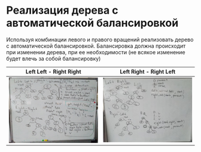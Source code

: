 # Реализация дерева с автоматической балансировкой

Используя комбинации левого и правого вращений реализовать дерево с автоматической балансировкой. Балансировка должна происходит при изменении дерева, при ее необходимости (не всякое изменение будет влечь за собой балансировку)

| Left Left - Right Right | Left Right - Right Left |
| ----------------------- | ----------------------- |
|   ![](/raw/ll-rr.jpg)   |   ![](/raw/lr-rl.jpg)   |
